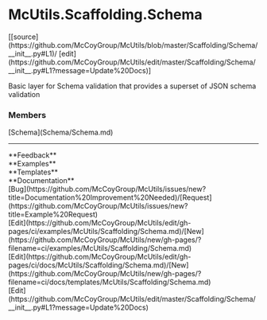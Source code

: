 # <a id="McUtils.Scaffolding.Schema">McUtils.Scaffolding.Schema</a> 
<div class="docs-source-link" markdown="1">
[[source](https://github.com/McCoyGroup/McUtils/blob/master/Scaffolding/Schema/__init__.py#L1)/
[edit](https://github.com/McCoyGroup/McUtils/edit/master/Scaffolding/Schema/__init__.py#L1?message=Update%20Docs)]
</div>
    
Basic layer for Schema validation that provides a superset of JSON schema validation

### Members
<div class="container alert alert-secondary bg-light">
  <div class="row">
   <div class="col" markdown="1">
[Schema](Schema/Schema.md)   
</div>
   <div class="col" markdown="1">
   
</div>
   <div class="col" markdown="1">
   
</div>
</div>
</div>













---


<div markdown="1" class="text-secondary">
<div class="container">
  <div class="row">
   <div class="col" markdown="1">
**Feedback**   
</div>
   <div class="col" markdown="1">
**Examples**   
</div>
   <div class="col" markdown="1">
**Templates**   
</div>
   <div class="col" markdown="1">
**Documentation**   
</div>
   <div class="col" markdown="1">
   
</div>
   <div class="col" markdown="1">
   
</div>
   <div class="col" markdown="1">
   
</div>
</div>
  <div class="row">
   <div class="col" markdown="1">
[Bug](https://github.com/McCoyGroup/McUtils/issues/new?title=Documentation%20Improvement%20Needed)/[Request](https://github.com/McCoyGroup/McUtils/issues/new?title=Example%20Request)   
</div>
   <div class="col" markdown="1">
[Edit](https://github.com/McCoyGroup/McUtils/edit/gh-pages/ci/examples/McUtils/Scaffolding/Schema.md)/[New](https://github.com/McCoyGroup/McUtils/new/gh-pages/?filename=ci/examples/McUtils/Scaffolding/Schema.md)   
</div>
   <div class="col" markdown="1">
[Edit](https://github.com/McCoyGroup/McUtils/edit/gh-pages/ci/docs/McUtils/Scaffolding/Schema.md)/[New](https://github.com/McCoyGroup/McUtils/new/gh-pages/?filename=ci/docs/templates/McUtils/Scaffolding/Schema.md)   
</div>
   <div class="col" markdown="1">
[Edit](https://github.com/McCoyGroup/McUtils/edit/master/Scaffolding/Schema/__init__.py#L1?message=Update%20Docs)   
</div>
   <div class="col" markdown="1">
   
</div>
   <div class="col" markdown="1">
   
</div>
   <div class="col" markdown="1">
   
</div>
</div>
</div>
</div>
